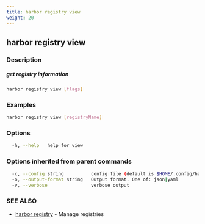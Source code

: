 ```yaml
---
title: harbor registry view
weight: 20
---
```

## harbor registry view

### Description

##### get registry information

```sh
harbor registry view [flags]
```

### Examples

```sh
harbor registry view [registryName]
```

### Options

```sh
  -h, --help   help for view
```

### Options inherited from parent commands

```sh
  -c, --config string          config file (default is $HOME/.config/harbor-cli/config.yaml)
  -o, --output-format string   Output format. One of: json|yaml
  -v, --verbose                verbose output
```

### SEE ALSO

* [harbor registry](harbor-registry.md)	 - Manage registries

